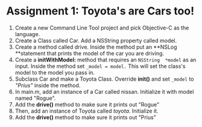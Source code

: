 # Assignment 1: Toyota's are Cars too!

1. Create a new Command Line Tool project and pick Objective-C as the language.
2. Create a Class called Car. Add a NSString property called model.
3. Create a method called drive. Inside the method put an **NSLog **statement that prints the model of the car you are driving.
4. Create a **initWithModel:** method that requires an `NSString  *model` as an input. Inside the method set `_model = model.` This will set the class's model to the model you pass in.
5. Subclass Car and make a Toyota Class. Override **init()** and set `_model` to *"Prius"* inside the method.
6. In main.m, add an instance of a Car called nissan. Initialize it with model named "Rogue".
7. Add the **drive()** method to make sure it prints out "Rogue"
8. Then, add an instance of Toyota called *toyota*. Initialize it.
9. Add the **drive()** method to make sure it prints out "Prius"
